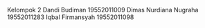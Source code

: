 Kelompok 2
Dandi Budiman 19552011009
Dimas Nurdiana Nugraha 19552011283
Iqbal Firmansyah 19552011098
